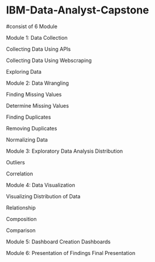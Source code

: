 # IBM-Data-Analyst-Capstone

#consist of 6 Module

Module 1: Data Collection
 
Collecting Data Using APIs

Collecting Data Using Webscraping

Exploring Data

Module 2: Data Wrangling
 
Finding Missing Values

Determine Missing Values

Finding Duplicates

Removing Duplicates

Normalizing Data

Module 3: Exploratory Data Analysis
Distribution

Outliers

Correlation

Module 4: Data Visualization
 

Visualizing Distribution of Data

Relationship

Composition

Comparison

Module 5: Dashboard
 Creation
Dashboards

Module 6: Presentation of Findings
Final Presentation
